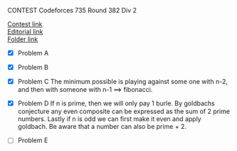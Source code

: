 CONTEST Codeforces 735 Round 382 Div 2

[Contest link](http://codeforces.com/contest/735)  
[Editorial link](http://codeforces.com/blog/entry/48659)  
[Folder link](CF725)

- [x] Problem A
- [x] Problem B
- [x] Problem C
The minimum possible is playing against some one with n-2, and then with someone with n-1 ==> fibonacci.  

- [x] Problem D
If n is prime, then we will only pay 1 burle. By goldbachs conjecture any even composite can be expressed as the sum of 2 prime numbers.
Lastly if n is odd we can first make it even and apply goldbach. Be aware that a number can also be prime + 2.  

- [ ] Problem E
